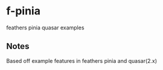 # f-pinia
feathers pinia quasar examples
## Notes
Based off example features in feathers pinia and quasar(2.x)
